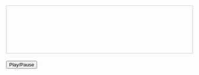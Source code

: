 <!DOCTYPE html>
<html lang="en">
<head>
    <meta charset="UTF-8">
    <title>Audio Sample with Plot</title>
    <!-- Include Wavesurfer.js from CDN -->
    <script src="https://unpkg.com/wavesurfer.js"></script>
    <style>
        /* Basic styling */
        #waveform {
            height: 128px;
            border: 1px solid #ccc;
            margin-bottom: 20px;
        }
    </style>
</head>
<body>

<div id="waveform"></div> <!-- Container for the waveform -->
<button id="playButton">Play/Pause</button> <!-- Play/Pause button -->

<script>
    // Initialize WaveSurfer
    var wavesurfer = WaveSurfer.create({
        container: '#waveform', // Container element
        waveColor: 'violet',    // Waveform color
        progressColor: 'purple' // Progress color
    });

    // Load an audio file
    wavesurfer.load('path/to/your/audiofile.mp3');

    // Play or pause the track on button click
    document.getElementById('playButton').addEventListener('click', function () {
        wavesurfer.playPause();
    });

    // (Optional) Resize waveform on window resize
    // Useful if you're making a responsive site
    window.addEventListener('resize', function () {
        wavesurfer.drawer.containerWidth = wavesurfer.drawer.container.clientWidth;
        wavesurfer.drawBuffer();
    });
</script>

</body>
</html>
